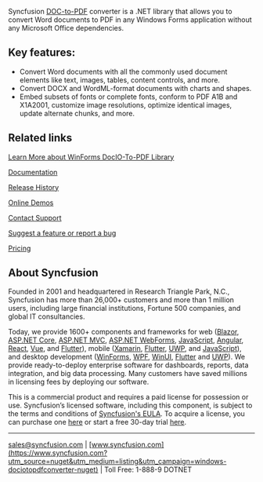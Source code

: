 Syncfusion [DOC-to-PDF](https://www.syncfusion.com/word-framework/net?utm_source=nuget&utm_medium=listing&utm_campaign=windows-dociotopdfconverter-nuget
) converter is a .NET library that allows you to convert Word documents to PDF in any Windows Forms application without any Microsoft Office dependencies.

## Key features:
* Convert Word documents with all the commonly used document elements like text, images, tables, content controls, and more.
* Convert DOCX and WordML-format documents with charts and shapes.
* Embed subsets of fonts or complete fonts, conform to PDF A1B and X1A2001, customize image resolutions, optimize identical images, update alternate chunks, and more.

## Related links
[Learn More about WinForms DocIO-To-PDF Library](https://www.syncfusion.com/word-framework/net?utm_source=nuget&utm_medium=listing&utm_campaign=windows-dociotopdfconverter-nuget)

[Documentation](https://help.syncfusion.com/file-formats/docio/getting-started#converting-word-document-to-pdf?utm_source=nuget&utm_medium=listing&utm_campaign=windows-dociotopdfconverter-nuget)

[Release History](https://help.syncfusion.com/windowsforms/release-notes/v19.4.0.55?utm_source=nuget&utm_medium=listing&utm_campaign=windows-dociotopdfconverter-nuget)

[Online Demos](https://github.com/syncfusion/winforms-demos/?utm_source=nuget&utm_medium=listing&utm_campaign=windows-dociotopdfconverter-nuget)

[Contact Support](https://www.syncfusion.com/support/directtrac/incidents/newincident/?utm_source=nuget&utm_medium=listing&utm_campaign=windows-dociotopdfconverter-nuget)

[Suggest a feature or report a bug](https://www.syncfusion.com/feedback/winforms?utm_source=nuget&utm_medium=listing&utm_campaign=windows-dociotopdfconverter-nuget)

[Pricing](https://www.syncfusion.com/sales/products/windowsforms?utm_source=nuget&utm_medium=listing&utm_campaign=windows-dociotopdfconverter-nuget)

## About Syncfusion
Founded in 2001 and headquartered in Research Triangle Park, N.C., Syncfusion has more than 26,000+ customers and more than 1 million users, including large financial institutions, Fortune 500 companies, and global IT consultancies.

Today, we provide 1600+ components and frameworks for web ([Blazor](https://www.syncfusion.com/blazor-components?utm_source=nuget&utm_medium=listing&utm_campaign=windows-dociotopdfconverter-nuget), [ASP.NET Core](https://www.syncfusion.com/aspnet-core-ui-controls?utm_source=nuget&utm_medium=listing&utm_campaign=windows-dociotopdfconverter-nuget), [ASP.NET MVC](https://www.syncfusion.com/aspnet-mvc-ui-controls?utm_source=nuget&utm_medium=listing&utm_campaign=windows-dociotopdfconverter-nuget), [ASP.NET WebForms](https://www.syncfusion.com/jquery/aspnet-webforms-ui-controls?utm_source=nuget&utm_medium=listing&utm_campaign=windows-dociotopdfconverter-nuget), [JavaScript](https://www.syncfusion.com/javascript-ui-controls?utm_source=nuget&utm_medium=listing&utm_campaign=windows-dociotopdfconverter-nuget), [Angular](https://www.syncfusion.com/angular-ui-components?utm_source=nuget&utm_medium=listing&utm_campaign=windows-dociotopdfconverter-nuget), [React](https://www.syncfusion.com/react-ui-components?utm_source=nuget&utm_medium=listing&utm_campaign=windows-dociotopdfconverter-nuget), [Vue](https://www.syncfusion.com/vue-ui-components?utm_source=nuget&utm_medium=listing&utm_campaign=windows-dociotopdfconverter-nuget), and [Flutter](https://www.syncfusion.com/flutter-widgets?utm_source=nuget&utm_medium=listing&utm_campaign=windows-dociotopdfconverter-nuget)), mobile ([Xamarin](https://www.syncfusion.com/xamarin-ui-controls?utm_source=nuget&utm_medium=listing&utm_campaign=windows-dociotopdfconverter-nuget), [Flutter](https://www.syncfusion.com/flutter-widgets?utm_source=nuget&utm_medium=listing&utm_campaign=windows-dociotopdfconverter-nuget), [UWP](https://www.syncfusion.com/uwp-ui-controls?utm_source=nuget&utm_medium=listing&utm_campaign=windows-dociotopdfconverter-nuget), and [JavaScript](https://www.syncfusion.com/javascript-ui-controls?utm_source=nuget&utm_medium=listing&utm_campaign=windows-dociotopdfconverter-nuget)), and desktop development ([WinForms](https://www.syncfusion.com/winforms-ui-controls?utm_source=nuget&utm_medium=listing&utm_campaign=windows-dociotopdfconverter-nuget), [WPF](https://www.syncfusion.com/wpf-ui-controls?utm_source=nuget&utm_medium=listing&utm_campaign=windows-dociotopdfconverter-nuget), [WinUI](https://www.syncfusion.com/winui-controls?utm_source=nuget&utm_medium=listing&utm_campaign=windows-dociotopdfconverter-nuget), [Flutter](https://www.syncfusion.com/flutter-widgets?utm_source=nuget&utm_medium=listing&utm_campaign=windows-dociotopdfconverter-nuget) and [UWP](https://www.syncfusion.com/uwp-ui-controls?utm_source=nuget&utm_medium=listing&utm_campaign=windows-dociotopdfconverter-nuget)). We provide ready-to-deploy enterprise software for dashboards, reports, data integration, and big data processing. Many customers have saved millions in licensing fees by deploying our software.


This is a commercial product and requires a paid license for possession or use. Syncfusion’s licensed software, including this component, is subject to the terms and conditions of [Syncfusion's EULA](https://www.syncfusion.com/eula/es/?utm_source=nuget&utm_medium=listing&utm_campaign=windows-dociotopdfconverter-nuget). To acquire a license, you can purchase one [here]( https://www.syncfusion.com/sales/products/windowsforms?utm_source=nuget&utm_medium=listing&utm_campaign=windows-dociotopdfconverter-nuget) or start a free 30-day trial [here](https://www.syncfusion.com/account/manage-trials/start-trials?utm_source=nuget&utm_medium=listing&utm_campaign=windows-dociotopdfconverter-nuget).

___

[sales@syncfusion.com](mailto:sales@syncfusion.com?Subject=Syncfusion%20Notifications%20WinUI-%20NuGet) | [www.syncfusion.com](https://www.syncfusion.com?utm_source=nuget&utm_medium=listing&utm_campaign=windows-dociotopdfconverter-nuget) | Toll Free: 1-888-9 DOTNET


